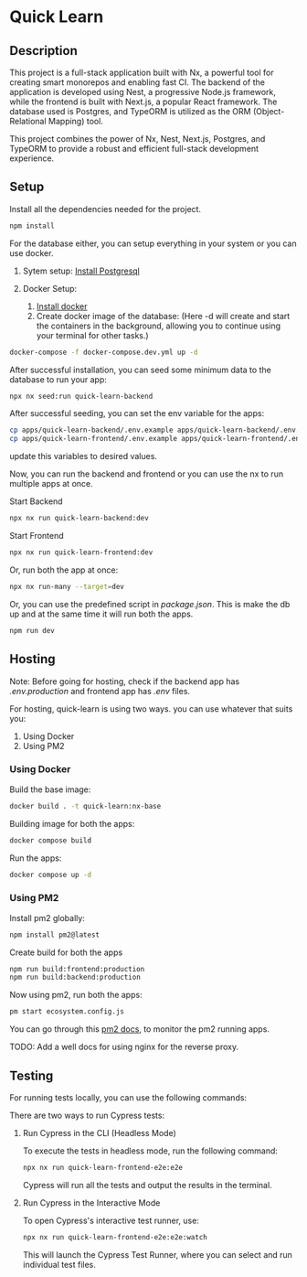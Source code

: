 # Quick Learn

## Description

This project is a full-stack application built with Nx, a powerful tool for creating smart monorepos and enabling fast CI. The backend of the application is developed using Nest, a progressive Node.js framework, while the frontend is built with Next.js, a popular React framework. The database used is Postgres, and TypeORM is utilized as the ORM (Object-Relational Mapping) tool.

This project combines the power of Nx, Nest, Next.js, Postgres, and TypeORM to provide a robust and efficient full-stack development experience.

## Setup

Install all the dependencies needed for the project.

```bash
npm install
```

For the database either, you can setup everything in your system or you can use docker.

1. Sytem setup: [Install Postgresql](https://www.postgresql.org/download/)

2. Docker Setup:
   1. [Install docker](https://www.docker.com/)
   2. Create docker image of the database: (Here -d will create and start the containers in the background, allowing you to continue using your terminal for other tasks.)

```bash
docker-compose -f docker-compose.dev.yml up -d
```

After successful installation, you can seed some minimum data to the database to run your app:

```bash
npx nx seed:run quick-learn-backend
```

After successful seeding, you can set the env variable for the apps:

```bash
cp apps/quick-learn-backend/.env.example apps/quick-learn-backend/.env.dev
cp apps/quick-learn-frontend/.env.example apps/quick-learn-frontend/.env
```

update this variables to desired values.

Now, you can run the backend and frontend or you can use the nx to run multiple apps at once.

Start Backend

```bash
npx nx run quick-learn-backend:dev
```

Start Frontend

```bash
npx nx run quick-learn-frontend:dev
```

Or, run both the app at once:

```bash
npx nx run-many --target=dev
```

Or, you can use the predefined script in _package.json_. This is make the db up and at the same time it will run both the apps.

```bash
npm run dev
```

## Hosting

Note: Before going for hosting, check if the backend app has _.env.production_ and frontend app has _.env_ files.

For hosting, quick-learn is using two ways. you can use whatever that suits you:

1. Using Docker
2. Using PM2

### Using Docker

Build the base image:

```bash
docker build . -t quick-learn:nx-base
```

Building image for both the apps:

```bash
docker compose build
```

Run the apps:

```bash
docker compose up -d
```

### Using PM2

Install pm2 globally:

```bash
npm install pm2@latest
```

Create build for both the apps

```bash
npm run build:frontend:production
npm run build:backend:production
```

Now using pm2, run both the apps:

```bash
pm start ecosystem.config.js
```

You can go through this [pm2 docs](https://pm2.keymetrics.io/docs/usage/quick-start/), to monitor the pm2 running apps.

TODO: Add a well docs for using nginx for the reverse proxy.

## Testing

For running tests locally, you can use the following commands:

There are two ways to run Cypress tests:

1. Run Cypress in the CLI (Headless Mode)

   To execute the tests in headless mode, run the following command:

    ```bash
    npx nx run quick-learn-frontend-e2e:e2e
    ```

    Cypress will run all the tests and output the results in the terminal.

2. Run Cypress in the Interactive Mode

    To open Cypress's interactive test runner, use:

    ```bash
    npx nx run quick-learn-frontend-e2e:e2e:watch
    ```

    This will launch the Cypress Test Runner, where you can select and run individual test files.
